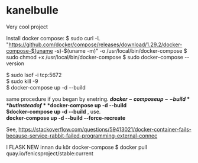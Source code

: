 # kanelbulle
Very cool project

Install docker compose:
$ sudo curl -L "https://github.com/docker/compose/releases/download/1.29.2/docker-compose-$(uname -s)-$(uname -m)" -o /usr/local/bin/docker-compose
$ sudo chmod +x /usr/local/bin/docker-compose
$ sudo docker–compose --version


$ sudo lsof -i tcp:5672   
$ sudo kill -9 <PID>   
$ docker-compose up -d --build   

same procedure if you began by enetring. 
**$docker-compose up --build **      
but instead of **$docker-compose up -d --build**  
**$docker-compose up -d --build** , use.  
**docker-compose up -d --build --force-recreate**  
  
See, https://stackoverflow.com/questions/59413021/docker-container-fails-because-service-rabbit-failed-programming-external-connec


  
I FLASK NEW innan du kör docker-compose
  $ docker pull quay.io/fenicsproject/stable:current
  
